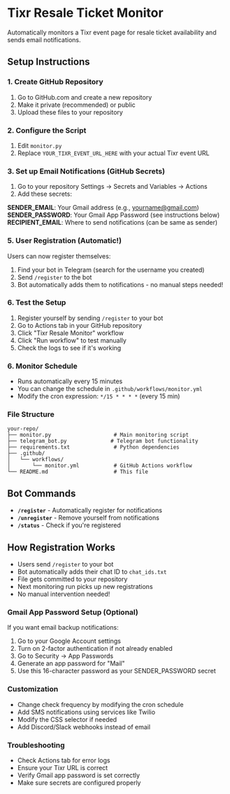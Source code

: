 # Tixr Resale Ticket Monitor

Automatically monitors a Tixr event page for resale ticket availability and sends email notifications.

## Setup Instructions

### 1. Create GitHub Repository
1. Go to GitHub.com and create a new repository
2. Make it private (recommended) or public
3. Upload these files to your repository

### 2. Configure the Script
1. Edit `monitor.py`
2. Replace `YOUR_TIXR_EVENT_URL_HERE` with your actual Tixr event URL

### 3. Set up Email Notifications (GitHub Secrets)
1. Go to your repository Settings → Secrets and Variables → Actions
2. Add these secrets:

**SENDER_EMAIL**: Your Gmail address (e.g., yourname@gmail.com)
**SENDER_PASSWORD**: Your Gmail App Password (see instructions below)
**RECIPIENT_EMAIL**: Where to send notifications (can be same as sender)

### 5. User Registration (Automatic!)
Users can now register themselves:
1. Find your bot in Telegram (search for the username you created)
2. Send `/register` to the bot
3. Bot automatically adds them to notifications - no manual steps needed!

### 6. Test the Setup
1. Register yourself by sending `/register` to your bot
2. Go to Actions tab in your GitHub repository
3. Click "Tixr Resale Monitor" workflow
4. Click "Run workflow" to test manually
5. Check the logs to see if it's working

### 6. Monitor Schedule
- Runs automatically every 15 minutes
- You can change the schedule in `.github/workflows/monitor.yml`
- Modify the cron expression: `*/15 * * * *` (every 15 min)

### File Structure
```
your-repo/
├── monitor.py                    # Main monitoring script
├── telegram_bot.py              # Telegram bot functionality
├── requirements.txt              # Python dependencies
├── .github/
│   └── workflows/
│       └── monitor.yml           # GitHub Actions workflow
└── README.md                     # This file
```

## Bot Commands
- **`/register`** - Automatically register for notifications
- **`/unregister`** - Remove yourself from notifications  
- **`/status`** - Check if you're registered

## How Registration Works
- Users send `/register` to your bot
- Bot automatically adds their chat ID to `chat_ids.txt`  
- File gets committed to your repository
- Next monitoring run picks up new registrations
- No manual intervention needed!

### Gmail App Password Setup (Optional)
If you want email backup notifications:
1. Go to your Google Account settings
2. Turn on 2-factor authentication if not already enabled
3. Go to Security → App Passwords
4. Generate an app password for "Mail"
5. Use this 16-character password as your SENDER_PASSWORD secret

### Customization
- Change check frequency by modifying the cron schedule
- Add SMS notifications using services like Twilio
- Modify the CSS selector if needed
- Add Discord/Slack webhooks instead of email

### Troubleshooting
- Check Actions tab for error logs
- Ensure your Tixr URL is correct
- Verify Gmail app password is set correctly
- Make sure secrets are configured properly